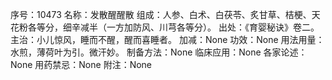 序号：10473
名称：发散醒醒散
组成：人参、白术、白茯苓、炙甘草、桔梗、天花粉各等分，细辛减半（一方加防风、川芎各等分）。
出处：《育婴秘诀》卷二。
主治：小儿惊风，睡而不醒，醒而喜睡者。
加减：None
功效：None
用法用量：水煎，薄荷叶为引。微汗妙。
制备方法：None
临床应用：None
各家论述：None
用药禁忌：None
附注：None
